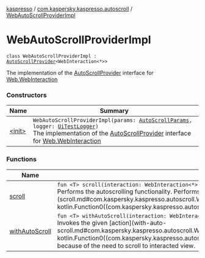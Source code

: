 [kaspresso](../../index.md) / [com.kaspersky.kaspresso.autoscroll](../index.md) / [WebAutoScrollProviderImpl](./index.md)

# WebAutoScrollProviderImpl

`class WebAutoScrollProviderImpl : `[`AutoScrollProvider`](../-auto-scroll-provider/index.md)`<WebInteraction<*>>`

The implementation of the [AutoScrollProvider](../-auto-scroll-provider/index.md) interface for [Web.WebInteraction](#)

### Constructors

| Name | Summary |
|---|---|
| [&lt;init&gt;](-init-.md) | `WebAutoScrollProviderImpl(params: `[`AutoScrollParams`](../-auto-scroll-params/index.md)`, logger: `[`UiTestLogger`](../../com.kaspersky.kaspresso.logger/-ui-test-logger.md)`)`<br>The implementation of the [AutoScrollProvider](../-auto-scroll-provider/index.md) interface for [Web.WebInteraction](#) |

### Functions

| Name | Summary |
|---|---|
| [scroll](scroll.md) | `fun <T> scroll(interaction: WebInteraction<*>, action: () -> `[`T`](scroll.md#T)`, cachedError: `[`Throwable`](https://kotlinlang.org/api/latest/jvm/stdlib/kotlin/-throwable/index.html)`): `[`T`](scroll.md#T)<br>Performs the autoscrolling functionality. Performs scroll and re-invokes the given [action](scroll.md#com.kaspersky.kaspresso.autoscroll.WebAutoScrollProviderImpl$scroll(android.support.test.espresso.web.sugar.Web.WebInteraction((kotlin.Any)), kotlin.Function0((com.kaspersky.kaspresso.autoscroll.WebAutoScrollProviderImpl.scroll.T)), kotlin.Throwable)/action). |
| [withAutoScroll](with-auto-scroll.md) | `fun <T> withAutoScroll(interaction: WebInteraction<*>, action: () -> `[`T`](with-auto-scroll.md#T)`): `[`T`](with-auto-scroll.md#T)<br>Invokes the given [action](with-auto-scroll.md#com.kaspersky.kaspresso.autoscroll.WebAutoScrollProviderImpl$withAutoScroll(android.support.test.espresso.web.sugar.Web.WebInteraction((kotlin.Any)), kotlin.Function0((com.kaspersky.kaspresso.autoscroll.WebAutoScrollProviderImpl.withAutoScroll.T)))/action) and calls [scroll](scroll.md) if it fails. Helps in cases when test fails because of the need to scroll to interacted view. |

